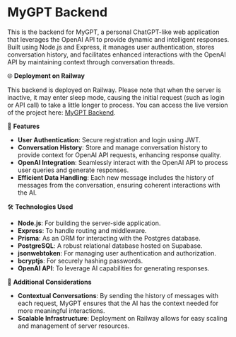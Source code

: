 # MyGPT Backend

This is the backend for MyGPT, a personal ChatGPT-like web application that leverages the OpenAI API to provide dynamic and intelligent responses. Built using Node.js and Express, it manages user authentication, stores conversation history, and facilitates enhanced interactions with the OpenAI API by maintaining context through conversation threads.

🌐 **Deployment on Railway**

This backend is deployed on Railway. Please note that when the server is inactive, it may enter sleep mode, causing the initial request (such as login or API call) to take a little longer to process. You can access the live version of the project here: [MyGPT Backend](https://my-gpt-backend-production.up.railway.app/).

🚀 **Features**

- **User Authentication**: Secure registration and login using JWT.
- **Conversation History**: Store and manage conversation history to provide context for OpenAI API requests, enhancing response quality.
- **OpenAI Integration**: Seamlessly interact with the OpenAI API to process user queries and generate responses.
- **Efficient Data Handling**: Each new message includes the history of messages from the conversation, ensuring coherent interactions with the AI.

🛠️ **Technologies Used**

- **Node.js**: For building the server-side application.
- **Express**: To handle routing and middleware.
- **Prisma**: As an ORM for interacting with the Postgres database.
- **PostgreSQL**: A robust relational database hosted on Supabase.
- **jsonwebtoken**: For managing user authentication and authorization.
- **bcryptjs**: For securely hashing passwords.
- **OpenAI API**: To leverage AI capabilities for generating responses.

🔧 **Additional Considerations**

- **Contextual Conversations**: By sending the history of messages with each request, MyGPT ensures that the AI has the context needed for more meaningful interactions.
- **Scalable Infrastructure**: Deployment on Railway allows for easy scaling and management of server resources.
